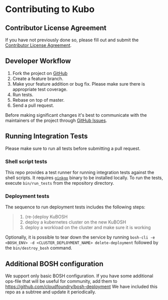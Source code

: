 # Contributing to Kubo

## Contributor License Agreement
If you have not previously done so, please fill out and submit the [Contributor License Agreement](https://cla.pivotal.io/sign/pivotal). 

## Developer Workflow
1. Fork the project on [GitHub](https://github.com/cloudfoundry-incubator/kubo-deployment)
1. Create a feature branch.
1. Make your feature addition or bug fix. Please make sure there is appropriate test coverage.
1. Run tests.
1. Rebase on top of master.
1. Send a pull request.

Before making significant changes it's best to communicate with the maintainers of the project through [GitHub Issues](https://github.com/cloudfoundry-incubator/kubo-deployment/issues).

## Running Integration Tests

Please make sure to run all tests before submitting a pull request.

### Shell script tests

This repo provides a test runner for running integration tests against the shell scripts. It requires [`ginkgo`](https://github.com/onsi/ginkgo) binary to be installed locally. To run the tests, execute `bin/run_tests` from the repository directory.

### Deployment tests

The sequence to run deployment tests includes the following steps:

>  1. (re-)deploy KuBOSH
>  1. deploy a kubernetes cluster on the new KuBOSH
>  1. deploy a workload on the cluster and make sure it is working

Optionally, it is possible to tear down the service by running `bosh-cli -e <BOSH_ENV> -d <CLUSTER_DEPLOYMENT_NAME> delete-deployment` followed by the `bin/destroy_bosh` command.

## Additional BOSH configuration
We support only basic BOSH configuration. If you have some additional ops-file that will be useful for community, add them to https://github.com/cloudfoundry/bosh-deployment We have included this repo as a subtree and update it periodically.
